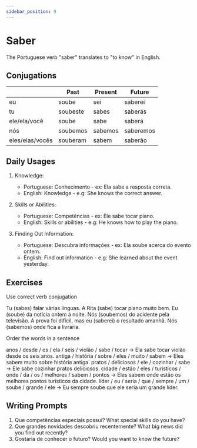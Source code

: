 ```yaml
---
sidebar_position: 9
---
```


# Saber

The Portuguese verb "saber" translates to "to know" in English.

## Conjugations

|                 | Past     | Present | Future    |
| --------------- | -------- | ------- | --------- |
| eu              | soube    | sei     | saberei   |
| tu              | soubeste | sabes   | saberás   |
| ele/ela/você    | soube    | sabe    | saberá    |
| nós             | soubemos | sabemos | saberemos |
| eles/elas/vocês | souberam | sabem   | saberão   |

## Daily Usages

1. Knowledge:

   - Portuguese: Conhecimento - ex: Ela sabe a resposta correta.
   - English: Knowledge - e.g: She knows the correct answer.

2. Skills or Abilities:

   - Portuguese: Competências - ex: Ele sabe tocar piano.
   - English: Skills or abilities - e.g: He knows how to play the piano.

3. Finding Out Information:

   - Portuguese: Descubra informações - ex: Ela soube acerca do evento ontem.
   - English: Find out information - e.g: She learned about the event yesterday.

## Exercises

Use correct verb conjugation

Tu (sabes) falar várias línguas.
A Rita (sabe) tocar piano muito bem.
Eu (soube) da notícia ontem à noite.
Nós (soubemos) do acidente pela televisão.
A prova foi difícil, mas eu (saberei) o resultado amanhã.
Nós (sabemos) onde fica a livraria.

Order the words in a sentence

anos / desde / os / ela / seis / violão / sabe / tocar -> Ela sabe tocar violão desde os seis anos.
antiga / história / sobre / eles / muito / sabem -> Eles sabem muito sobre história antiga.
pratos / deliciosos / ele / cozinhar / sabe -> Ele sabe cozinhar pratos deliciosos.
cidade / estão / eles / turísticos / onde / da / os / melhores / sabem / pontos -> Eles sabem onde estão os melhores pontos turísticos da cidade.
líder / eu / seria / que / sempre / um / soube / grande / ele -> Eu sempre soube que ele seria um grande líder.

## Writing Prompts

1. Que competências especiais possui? What special skills do you have?
2. Que grandes novidades descobriu recentemente? What big news did you find out recently?
3. Gostaria de conhecer o futuro? Would you want to know the future?
